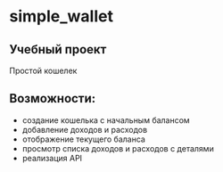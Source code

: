 # simple_wallet
## Учебный проект
Простой кошелек
## Возможности:
 - создание кошелька с начальным балансом
 - добавление доходов и расходов
 - отображение текущего баланса
 - просмотр списка доходов и расходов с деталями
 - реализация API
